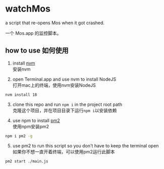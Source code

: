 # watchMos
a script that re-opens Mos when it got crashed.   

一个 Mos.app 的监控脚本。


## how to use 如何使用

1. install [nvm](https://github.com/nvm-sh/nvm)  
   安装nvm

2. open Terminal.app and use nvm to install NodeJS  
   打开mac上的终端，使用nvm安装NodeJS

```bash
nvm install 18
```

3. clone this repo and run `npm i` in the project root path  
   克隆这个项目，并在项目目录下运行`npm i`以安装依赖

4. use npm to install [pm2](https://www.npmjs.com/package/pm2)  
   使用npm安装pm2

```bash
npm i pm2 -g
```

5. use pm2 to run this script so you don't have to keep the terminal open
   如果你不想一直开着终端，可以使用pm2运行此脚本

```bash
pm2 start ./main.js
```

